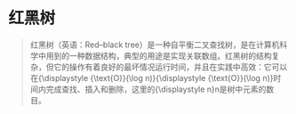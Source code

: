 # 红黑树

> 红黑树（英语：Red–black tree）是一种自平衡二叉查找树，是在计算机科学中用到的一种数据结构，典型的用途是实现关联数组。红黑树的结构复杂，但它的操作有着良好的最坏情况运行时间，并且在实践中高效：它可以在{\displaystyle {\text{O}}(\log n)}{\displaystyle {\text{O}}(\log n)}时间内完成查找、插入和删除，这里的{\displaystyle n}n是树中元素的数目。